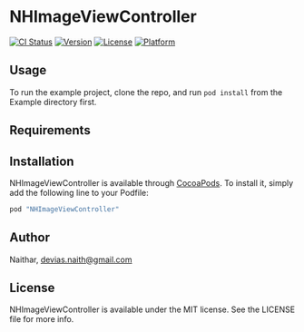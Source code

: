# NHImageViewController

[![CI Status](http://img.shields.io/travis/Naithar/NHImageViewController.svg?style=flat)](https://travis-ci.org/Naithar/NHImageViewController)
[![Version](https://img.shields.io/cocoapods/v/NHImageViewController.svg?style=flat)](http://cocoapods.org/pods/NHImageViewController)
[![License](https://img.shields.io/cocoapods/l/NHImageViewController.svg?style=flat)](http://cocoapods.org/pods/NHImageViewController)
[![Platform](https://img.shields.io/cocoapods/p/NHImageViewController.svg?style=flat)](http://cocoapods.org/pods/NHImageViewController)

## Usage

To run the example project, clone the repo, and run `pod install` from the Example directory first.

## Requirements

## Installation

NHImageViewController is available through [CocoaPods](http://cocoapods.org). To install
it, simply add the following line to your Podfile:

```ruby
pod "NHImageViewController"
```

## Author

Naithar, devias.naith@gmail.com

## License

NHImageViewController is available under the MIT license. See the LICENSE file for more info.
